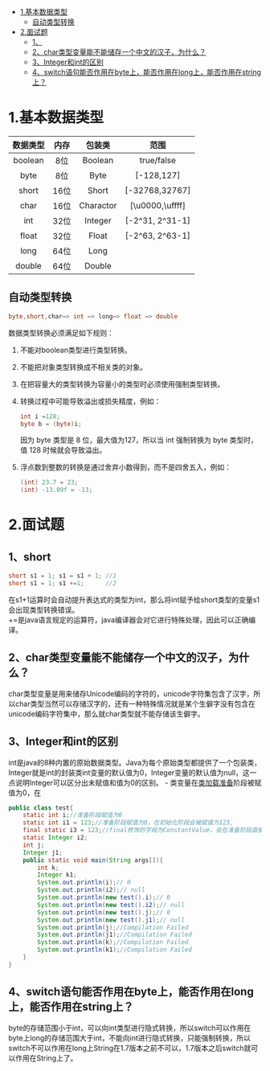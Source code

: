
<!-- TOC depthFrom:1 depthTo:6 withLinks:1 updateOnSave:1 orderedList:0 -->

- [1.基本数据类型](#1基本数据类型)
	- [自动类型转换](#自动类型转换)
- [2.面试题](#2面试题)
	- [1、](#1)
	- [2、char类型变量能不能储存一个中文的汉子，为什么？](#2char类型变量能不能储存一个中文的汉子为什么)
	- [3、Integer和int的区别](#3integer和int的区别)
	- [4、switch语句能否作用在byte上，能否作用在long上，能否作用在string上？](#4switch语句能否作用在byte上能否作用在long上能否作用在string上)

<!-- /TOC -->
# 1.基本数据类型
| 数据类型 | 内存 | 包装类 |范围|
| :------:| :------: | :------: | :------: |
| boolean | 8位 | Boolean |true/false
| byte | 8位 | Byte |[-128,127]
| short | 16位 | Short |[-32768,32767]
| char | 16位 | Charactor |[\u0000,\uffff]
| int | 32位 | Integer |[-2^31, 2^31-1]
| float | 32位 | Float |[-2^63, 2^63-1]
| long | 64位 | Long |
| double | 64位 | Double |
## 自动类型转换
```java
byte,short,char—> int —> long—> float —> double
```
数据类型转换必须满足如下规则：  
1. 不能对boolean类型进行类型转换。  
2. 不能把对象类型转换成不相关类的对象。  
3. 在把容量大的类型转换为容量小的类型时必须使用强制类型转换。  
4. 转换过程中可能导致溢出或损失精度，例如：
    ```java
    int i =128;
    byte b = (byte)i;
    ```
    因为 byte 类型是 8 位，最大值为127，所以当 int 强制转换为 byte 类型时，值 128 时候就会导致溢出。  

5. 浮点数到整数的转换是通过舍弃小数得到，而不是四舍五入，例如：
    ```java
    (int) 23.7 = 23;
    (int) -13.89f = -13;
    ```  
# 2.面试题
## 1、short
```java
short s1 = 1; s1 = s1 + 1; //1
short s1 = 1; s1 +=1;      //2
```
在s1+1运算时会自动提升表达式的类型为int，那么将int赋予给short类型的变量s1会出现类型转换错误。  
+=是java语言规定的运算符，java编译器会对它进行特殊处理，因此可以正确编译。
## 2、char类型变量能不能储存一个中文的汉子，为什么？
char类型变量是用来储存Unicode编码的字符的，unicode字符集包含了汉字，所以char类型当然可以存储汉字的，还有一种特殊情况就是某个生僻字没有包含在unicode编码字符集中，那么就char类型就不能存储该生僻字。
## 3、Integer和int的区别
int是java的8种内置的原始数据类型。Java为每个原始类型都提供了一个包装类，Integer就是int的封装类int变量的默认值为0，Integer变量的默认值为null，这一点说明Integer可以区分出未赋值和值为0的区别。
	- 类变量在[类加载准备](/Java基础\Java基本数据类型.md#准备)阶段被赋值为0，在
```java
public class test{
	static int i;//准备阶段赋值为0
	static int i1 = 123;//准备阶段赋值为0，在初始化阶段会被赋值为123,  
	final static i3 = 123;//final修饰的字段为ConstantValue，会在准备阶段直接赋值为123
	static Integer i2;
	int j;
	Integer j1;
	public static void main(String args[]){
		int k;
		Integer k1;
		System.out.println(i);// 0
		System.out.println(i2);// null
		System.out.println(new test().i);// 0
		System.out.println(new test().i2);// null
		System.out.println(new test().j);// 0
		System.out.println(new test().j1);// null
		System.out.println(j);//Compilation Failed
		System.out.println(j1);//Compilation Failed
		System.out.println(k);//Compilation Failed
		System.out.println(k1);//Compilation Failed
    }
}
```

## 4、switch语句能否作用在byte上，能否作用在long上，能否作用在string上？

byte的存储范围小于int，可以向int类型进行隐式转换，所以switch可以作用在byte上long的存储范围大于int，不能向int进行隐式转换，只能强制转换，所以switch不可以作用在long上String在1.7版本之前不可以，1.7版本之后switch就可以作用在String上了。
